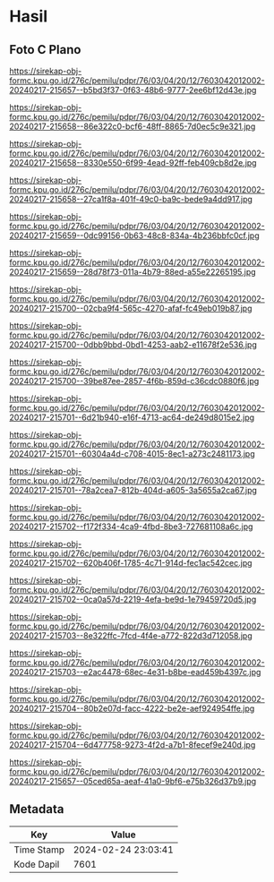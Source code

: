 # Hasil

## Foto C Plano

https://sirekap-obj-formc.kpu.go.id/276c/pemilu/pdpr/76/03/04/20/12/7603042012002-20240217-215657--b5bd3f37-0f63-48b6-9777-2ee6bf12d43e.jpg

https://sirekap-obj-formc.kpu.go.id/276c/pemilu/pdpr/76/03/04/20/12/7603042012002-20240217-215658--86e322c0-bcf6-48ff-8865-7d0ec5c9e321.jpg

https://sirekap-obj-formc.kpu.go.id/276c/pemilu/pdpr/76/03/04/20/12/7603042012002-20240217-215658--8330e550-6f99-4ead-92ff-feb409cb8d2e.jpg

https://sirekap-obj-formc.kpu.go.id/276c/pemilu/pdpr/76/03/04/20/12/7603042012002-20240217-215658--27ca1f8a-401f-49c0-ba9c-bede9a4dd917.jpg

https://sirekap-obj-formc.kpu.go.id/276c/pemilu/pdpr/76/03/04/20/12/7603042012002-20240217-215659--0dc99156-0b63-48c8-834a-4b236bbfc0cf.jpg

https://sirekap-obj-formc.kpu.go.id/276c/pemilu/pdpr/76/03/04/20/12/7603042012002-20240217-215659--28d78f73-011a-4b79-88ed-a55e22265195.jpg

https://sirekap-obj-formc.kpu.go.id/276c/pemilu/pdpr/76/03/04/20/12/7603042012002-20240217-215700--02cba9f4-565c-4270-afaf-fc49eb019b87.jpg

https://sirekap-obj-formc.kpu.go.id/276c/pemilu/pdpr/76/03/04/20/12/7603042012002-20240217-215700--0dbb9bbd-0bd1-4253-aab2-e11678f2e536.jpg

https://sirekap-obj-formc.kpu.go.id/276c/pemilu/pdpr/76/03/04/20/12/7603042012002-20240217-215700--39be87ee-2857-4f6b-859d-c36cdc0880f6.jpg

https://sirekap-obj-formc.kpu.go.id/276c/pemilu/pdpr/76/03/04/20/12/7603042012002-20240217-215701--6d21b940-e16f-4713-ac64-de249d8015e2.jpg

https://sirekap-obj-formc.kpu.go.id/276c/pemilu/pdpr/76/03/04/20/12/7603042012002-20240217-215701--60304a4d-c708-4015-8ec1-a273c2481173.jpg

https://sirekap-obj-formc.kpu.go.id/276c/pemilu/pdpr/76/03/04/20/12/7603042012002-20240217-215701--78a2cea7-812b-404d-a605-3a5655a2ca67.jpg

https://sirekap-obj-formc.kpu.go.id/276c/pemilu/pdpr/76/03/04/20/12/7603042012002-20240217-215702--f172f334-4ca9-4fbd-8be3-727681108a6c.jpg

https://sirekap-obj-formc.kpu.go.id/276c/pemilu/pdpr/76/03/04/20/12/7603042012002-20240217-215702--620b406f-1785-4c71-914d-fec1ac542cec.jpg

https://sirekap-obj-formc.kpu.go.id/276c/pemilu/pdpr/76/03/04/20/12/7603042012002-20240217-215702--0ca0a57d-2219-4efa-be9d-1e79459720d5.jpg

https://sirekap-obj-formc.kpu.go.id/276c/pemilu/pdpr/76/03/04/20/12/7603042012002-20240217-215703--8e322ffc-7fcd-4f4e-a772-822d3d712058.jpg

https://sirekap-obj-formc.kpu.go.id/276c/pemilu/pdpr/76/03/04/20/12/7603042012002-20240217-215703--e2ac4478-68ec-4e31-b8be-ead459b4397c.jpg

https://sirekap-obj-formc.kpu.go.id/276c/pemilu/pdpr/76/03/04/20/12/7603042012002-20240217-215704--80b2e07d-facc-4222-be2e-aef924954ffe.jpg

https://sirekap-obj-formc.kpu.go.id/276c/pemilu/pdpr/76/03/04/20/12/7603042012002-20240217-215704--6d477758-9273-4f2d-a7b1-8fecef9e240d.jpg

https://sirekap-obj-formc.kpu.go.id/276c/pemilu/pdpr/76/03/04/20/12/7603042012002-20240217-215657--05ced65a-aeaf-41a0-9bf6-e75b326d37b9.jpg


## Metadata

| Key        | Value               |
| ---------- | ------------------- |
| Time Stamp | 2024-02-24 23:03:41 |
| Kode Dapil | 7601                |



